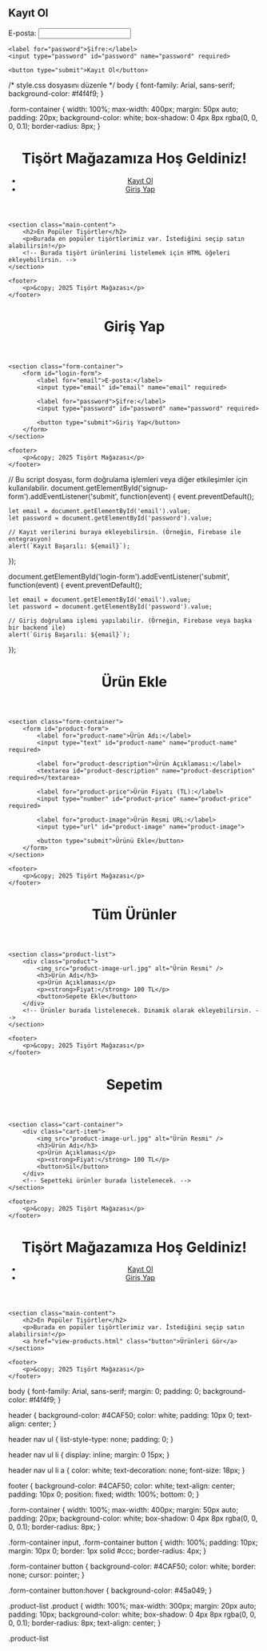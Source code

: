 <!-- signup.html dosyasını düzenle -->
<h2>Kayıt Ol</h2>
<form id="signup-form">
    <label for="email">E-posta:</label>
    <input type="email" id="email" name="email" required>

    <label for="password">Şifre:</label>
    <input type="password" id="password" name="password" required>

    <button type="submit">Kayıt Ol</button>
</form>
/* style.css dosyasını düzenle */
body {
    font-family: Arial, sans-serif;
    background-color: #f4f4f9;
}

.form-container {
    width: 100%;
    max-width: 400px;
    margin: 50px auto;
    padding: 20px;
    background-color: white;
    box-shadow: 0 4px 8px rgba(0, 0, 0, 0.1);
    border-radius: 8px;
}<!DOCTYPE html>
<html lang="tr">
<head>
    <meta charset="UTF-8">
    <meta name="viewport" content="width=device-width, initial-scale=1.0">
    <title>Tişört Satışı</title>
    <link rel="stylesheet" href="style.css">
</head>
<body>
    <header>
        <h1>Tişört Mağazamıza Hoş Geldiniz!</h1>
        <nav>
            <ul>
                <li><a href="signup.html">Kayıt Ol</a></li>
                <li><a href="login.html">Giriş Yap</a></li>
            </ul>
        </nav>
    </header>
    
    <section class="main-content">
        <h2>En Popüler Tişörtler</h2>
        <p>Burada en popüler tişörtlerimiz var. İstediğini seçip satın alabilirsin!</p>
        <!-- Burada tişört ürünlerini listelemek için HTML öğeleri ekleyebilirsin. -->
    </section>

    <footer>
        <p>&copy; 2025 Tişört Mağazası</p>
    </footer>
</body>
</html><!DOCTYPE html>
<html lang="tr">
<head>
    <meta charset="UTF-8">
    <meta name="viewport" content="width=device-width, initial-scale=1.0">
    <title>Giriş Yap</title>
    <link rel="stylesheet" href="style.css">
</head>
<body>
    <header>
        <h1>Giriş Yap</h1>
    </header>

    <section class="form-container">
        <form id="login-form">
            <label for="email">E-posta:</label>
            <input type="email" id="email" name="email" required>

            <label for="password">Şifre:</label>
            <input type="password" id="password" name="password" required>

            <button type="submit">Giriş Yap</button>
        </form>
    </section>

    <footer>
        <p>&copy; 2025 Tişört Mağazası</p>
    </footer>
</body>
</html>// Bu script dosyası, form doğrulama işlemleri veya diğer etkileşimler için kullanılabilir.
document.getElementById('signup-form').addEventListener('submit', function(event) {
    event.preventDefault();
    
    let email = document.getElementById('email').value;
    let password = document.getElementById('password').value;

    // Kayıt verilerini buraya ekleyebilirsin. (Örneğin, Firebase ile entegrasyon)
    alert(`Kayıt Başarılı: ${email}`);
});

document.getElementById('login-form').addEventListener('submit', function(event) {
    event.preventDefault();
    
    let email = document.getElementById('email').value;
    let password = document.getElementById('password').value;

    // Giriş doğrulama işlemi yapılabilir. (Örneğin, Firebase veya başka bir backend ile)
    alert(`Giriş Başarılı: ${email}`);
});<!DOCTYPE html>
<html lang="tr">
<head>
    <meta charset="UTF-8">
    <meta name="viewport" content="width=device-width, initial-scale=1.0">
    <title>Ürün Ekle</title>
    <link rel="stylesheet" href="style.css">
</head>
<body>
    <header>
        <h1>Ürün Ekle</h1>
    </header>

    <section class="form-container">
        <form id="product-form">
            <label for="product-name">Ürün Adı:</label>
            <input type="text" id="product-name" name="product-name" required>

            <label for="product-description">Ürün Açıklaması:</label>
            <textarea id="product-description" name="product-description" required></textarea>

            <label for="product-price">Ürün Fiyatı (TL):</label>
            <input type="number" id="product-price" name="product-price" required>

            <label for="product-image">Ürün Resmi URL:</label>
            <input type="url" id="product-image" name="product-image">

            <button type="submit">Ürünü Ekle</button>
        </form>
    </section>

    <footer>
        <p>&copy; 2025 Tişört Mağazası</p>
    </footer>
</body>
</html><!DOCTYPE html>
<html lang="tr">
<head>
    <meta charset="UTF-8">
    <meta name="viewport" content="width=device-width, initial-scale=1.0">
    <title>Ürünler</title>
    <link rel="stylesheet" href="style.css">
</head>
<body>
    <header>
        <h1>Tüm Ürünler</h1>
    </header>

    <section class="product-list">
        <div class="product">
            <img src="product-image-url.jpg" alt="Ürün Resmi" />
            <h3>Ürün Adı</h3>
            <p>Ürün Açıklaması</p>
            <p><strong>Fiyat:</strong> 100 TL</p>
            <button>Sepete Ekle</button>
        </div>
        <!-- Ürünler burada listelenecek. Dinamik olarak ekleyebilirsin. -->
    </section>

    <footer>
        <p>&copy; 2025 Tişört Mağazası</p>
    </footer>
</body>
</html><!DOCTYPE html>
<html lang="tr">
<head>
    <meta charset="UTF-8">
    <meta name="viewport" content="width=device-width, initial-scale=1.0">
    <title>Sepetim</title>
    <link rel="stylesheet" href="style.css">
</head>
<body>
    <header>
        <h1>Sepetim</h1>
    </header>

    <section class="cart-container">
        <div class="cart-item">
            <img src="product-image-url.jpg" alt="Ürün Resmi" />
            <h3>Ürün Adı</h3>
            <p>Ürün Açıklaması</p>
            <p><strong>Fiyat:</strong> 100 TL</p>
            <button>Sil</button>
        </div>
        <!-- Sepetteki ürünler burada listelenecek. -->
    </section>

    <footer>
        <p>&copy; 2025 Tişört Mağazası</p>
    </footer>
</body>
</html><!DOCTYPE html>
<html lang="tr">
<head>
    <meta charset="UTF-8">
    <meta name="viewport" content="width=device-width, initial-scale=1.0">
    <title>Tişört Mağazası</title>
    <link rel="stylesheet" href="style.css">
</head>
<body>
    <header>
        <h1>Tişört Mağazamıza Hoş Geldiniz!</h1>
        <nav>
            <ul>
                <li><a href="signup.html">Kayıt Ol</a></li>
                <li><a href="login.html">Giriş Yap</a></li>
            </ul>
        </nav>
    </header>
    
    <section class="main-content">
        <h2>En Popüler Tişörtler</h2>
        <p>Burada en popüler tişörtlerimiz var. İstediğini seçip satın alabilirsin!</p>
        <a href="view-products.html" class="button">Ürünleri Gör</a>
    </section>

    <footer>
        <p>&copy; 2025 Tişört Mağazası</p>
    </footer>
</body>
</html>body {
    font-family: Arial, sans-serif;
    margin: 0;
    padding: 0;
    background-color: #f4f4f9;
}

header {
    background-color: #4CAF50;
    color: white;
    padding: 10px 0;
    text-align: center;
}

header nav ul {
    list-style-type: none;
    padding: 0;
}

header nav ul li {
    display: inline;
    margin: 0 15px;
}

header nav ul li a {
    color: white;
    text-decoration: none;
    font-size: 18px;
}

footer {
    background-color: #4CAF50;
    color: white;
    text-align: center;
    padding: 10px 0;
    position: fixed;
    width: 100%;
    bottom: 0;
}

.form-container {
    width: 100%;
    max-width: 400px;
    margin: 50px auto;
    padding: 20px;
    background-color: white;
    box-shadow: 0 4px 8px rgba(0, 0, 0, 0.1);
    border-radius: 8px;
}

.form-container input,
.form-container button {
    width: 100%;
    padding: 10px;
    margin: 10px 0;
    border: 1px solid #ccc;
    border-radius: 4px;
}

.form-container button {
    background-color: #4CAF50;
    color: white;
    border: none;
    cursor: pointer;
}

.form-container button:hover {
    background-color: #45a049;
}

.product-list .product {
    width: 100%;
    max-width: 300px;
    margin: 20px auto;
    padding: 10px;
    background-color: white;
    box-shadow: 0 4px 8px rgba(0, 0, 0, 0.1);
    border-radius: 8px;
    text-align: center;
}

.product-list